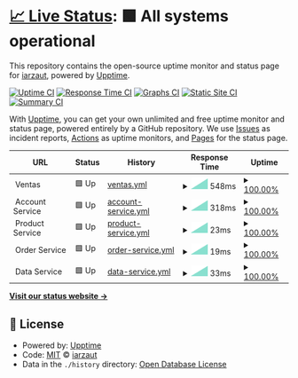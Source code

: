 # [📈 Live Status](https://iarzaut.github.io/sc-status): <!--live status--> **🟩 All systems operational**

This repository contains the open-source uptime monitor and status page for [iarzaut](https://iarzaut.github.io/sc-status), powered by [Upptime](https://github.com/upptime/upptime).

[![Uptime CI](https://github.com/iarzaut/sc-status/workflows/Uptime%20CI/badge.svg)](https://github.com/iarzaut/sc-status/actions?query=workflow%3A%22Uptime+CI%22)
[![Response Time CI](https://github.com/iarzaut/sc-status/workflows/Response%20Time%20CI/badge.svg)](https://github.com/iarzaut/sc-status/actions?query=workflow%3A%22Response+Time+CI%22)
[![Graphs CI](https://github.com/iarzaut/sc-status/workflows/Graphs%20CI/badge.svg)](https://github.com/iarzaut/sc-status/actions?query=workflow%3A%22Graphs+CI%22)
[![Static Site CI](https://github.com/iarzaut/sc-status/workflows/Static%20Site%20CI/badge.svg)](https://github.com/iarzaut/sc-status/actions?query=workflow%3A%22Static+Site+CI%22)
[![Summary CI](https://github.com/iarzaut/sc-status/workflows/Summary%20CI/badge.svg)](https://github.com/iarzaut/sc-status/actions?query=workflow%3A%22Summary+CI%22)

With [Upptime](https://upptime.js.org), you can get your own unlimited and free uptime monitor and status page, powered entirely by a GitHub repository. We use [Issues](https://github.com/iarzaut/sc-status/issues) as incident reports, [Actions](https://github.com/iarzaut/sc-status/actions) as uptime monitors, and [Pages](https://iarzaut.github.io/sc-status) for the status page.

<!--start: status pages-->
<!-- This summary is generated by Upptime (https://github.com/upptime/upptime) -->
<!-- Do not edit this manually, your changes will be overwritten -->
<!-- prettier-ignore -->
| URL | Status | History | Response Time | Uptime |
| --- | ------ | ------- | ------------- | ------ |
| <img alt="" src="https://favicons.githubusercontent.com/null" height="13"> Ventas | 🟩 Up | [ventas.yml](https://github.com/iarzaut/sc-status/commits/HEAD/history/ventas.yml) | <details><summary><img alt="Response time graph" src="./graphs/ventas/response-time-week.png" height="20"> 548ms</summary><br><a href="https://iarzaut.github.io/sc-status/history/ventas"><img alt="Response time 548" src="https://img.shields.io/endpoint?url=https%3A%2F%2Fraw.githubusercontent.com%2Fiarzaut%2Fsc-status%2FHEAD%2Fapi%2Fventas%2Fresponse-time.json"></a><br><a href="https://iarzaut.github.io/sc-status/history/ventas"><img alt="24-hour response time 388" src="https://img.shields.io/endpoint?url=https%3A%2F%2Fraw.githubusercontent.com%2Fiarzaut%2Fsc-status%2FHEAD%2Fapi%2Fventas%2Fresponse-time-day.json"></a><br><a href="https://iarzaut.github.io/sc-status/history/ventas"><img alt="7-day response time 548" src="https://img.shields.io/endpoint?url=https%3A%2F%2Fraw.githubusercontent.com%2Fiarzaut%2Fsc-status%2FHEAD%2Fapi%2Fventas%2Fresponse-time-week.json"></a><br><a href="https://iarzaut.github.io/sc-status/history/ventas"><img alt="30-day response time 548" src="https://img.shields.io/endpoint?url=https%3A%2F%2Fraw.githubusercontent.com%2Fiarzaut%2Fsc-status%2FHEAD%2Fapi%2Fventas%2Fresponse-time-month.json"></a><br><a href="https://iarzaut.github.io/sc-status/history/ventas"><img alt="1-year response time 548" src="https://img.shields.io/endpoint?url=https%3A%2F%2Fraw.githubusercontent.com%2Fiarzaut%2Fsc-status%2FHEAD%2Fapi%2Fventas%2Fresponse-time-year.json"></a></details> | <details><summary><a href="https://iarzaut.github.io/sc-status/history/ventas">100.00%</a></summary><a href="https://iarzaut.github.io/sc-status/history/ventas"><img alt="All-time uptime 100.00%" src="https://img.shields.io/endpoint?url=https%3A%2F%2Fraw.githubusercontent.com%2Fiarzaut%2Fsc-status%2FHEAD%2Fapi%2Fventas%2Fuptime.json"></a><br><a href="https://iarzaut.github.io/sc-status/history/ventas"><img alt="24-hour uptime 100.00%" src="https://img.shields.io/endpoint?url=https%3A%2F%2Fraw.githubusercontent.com%2Fiarzaut%2Fsc-status%2FHEAD%2Fapi%2Fventas%2Fuptime-day.json"></a><br><a href="https://iarzaut.github.io/sc-status/history/ventas"><img alt="7-day uptime 100.00%" src="https://img.shields.io/endpoint?url=https%3A%2F%2Fraw.githubusercontent.com%2Fiarzaut%2Fsc-status%2FHEAD%2Fapi%2Fventas%2Fuptime-week.json"></a><br><a href="https://iarzaut.github.io/sc-status/history/ventas"><img alt="30-day uptime 100.00%" src="https://img.shields.io/endpoint?url=https%3A%2F%2Fraw.githubusercontent.com%2Fiarzaut%2Fsc-status%2FHEAD%2Fapi%2Fventas%2Fuptime-month.json"></a><br><a href="https://iarzaut.github.io/sc-status/history/ventas"><img alt="1-year uptime 100.00%" src="https://img.shields.io/endpoint?url=https%3A%2F%2Fraw.githubusercontent.com%2Fiarzaut%2Fsc-status%2FHEAD%2Fapi%2Fventas%2Fuptime-year.json"></a></details>
| <img alt="" src="https://favicons.githubusercontent.com/null" height="13"> Account Service | 🟩 Up | [account-service.yml](https://github.com/iarzaut/sc-status/commits/HEAD/history/account-service.yml) | <details><summary><img alt="Response time graph" src="./graphs/account-service/response-time-week.png" height="20"> 318ms</summary><br><a href="https://iarzaut.github.io/sc-status/history/account-service"><img alt="Response time 318" src="https://img.shields.io/endpoint?url=https%3A%2F%2Fraw.githubusercontent.com%2Fiarzaut%2Fsc-status%2FHEAD%2Fapi%2Faccount-service%2Fresponse-time.json"></a><br><a href="https://iarzaut.github.io/sc-status/history/account-service"><img alt="24-hour response time 111" src="https://img.shields.io/endpoint?url=https%3A%2F%2Fraw.githubusercontent.com%2Fiarzaut%2Fsc-status%2FHEAD%2Fapi%2Faccount-service%2Fresponse-time-day.json"></a><br><a href="https://iarzaut.github.io/sc-status/history/account-service"><img alt="7-day response time 318" src="https://img.shields.io/endpoint?url=https%3A%2F%2Fraw.githubusercontent.com%2Fiarzaut%2Fsc-status%2FHEAD%2Fapi%2Faccount-service%2Fresponse-time-week.json"></a><br><a href="https://iarzaut.github.io/sc-status/history/account-service"><img alt="30-day response time 318" src="https://img.shields.io/endpoint?url=https%3A%2F%2Fraw.githubusercontent.com%2Fiarzaut%2Fsc-status%2FHEAD%2Fapi%2Faccount-service%2Fresponse-time-month.json"></a><br><a href="https://iarzaut.github.io/sc-status/history/account-service"><img alt="1-year response time 318" src="https://img.shields.io/endpoint?url=https%3A%2F%2Fraw.githubusercontent.com%2Fiarzaut%2Fsc-status%2FHEAD%2Fapi%2Faccount-service%2Fresponse-time-year.json"></a></details> | <details><summary><a href="https://iarzaut.github.io/sc-status/history/account-service">100.00%</a></summary><a href="https://iarzaut.github.io/sc-status/history/account-service"><img alt="All-time uptime 100.00%" src="https://img.shields.io/endpoint?url=https%3A%2F%2Fraw.githubusercontent.com%2Fiarzaut%2Fsc-status%2FHEAD%2Fapi%2Faccount-service%2Fuptime.json"></a><br><a href="https://iarzaut.github.io/sc-status/history/account-service"><img alt="24-hour uptime 100.00%" src="https://img.shields.io/endpoint?url=https%3A%2F%2Fraw.githubusercontent.com%2Fiarzaut%2Fsc-status%2FHEAD%2Fapi%2Faccount-service%2Fuptime-day.json"></a><br><a href="https://iarzaut.github.io/sc-status/history/account-service"><img alt="7-day uptime 100.00%" src="https://img.shields.io/endpoint?url=https%3A%2F%2Fraw.githubusercontent.com%2Fiarzaut%2Fsc-status%2FHEAD%2Fapi%2Faccount-service%2Fuptime-week.json"></a><br><a href="https://iarzaut.github.io/sc-status/history/account-service"><img alt="30-day uptime 100.00%" src="https://img.shields.io/endpoint?url=https%3A%2F%2Fraw.githubusercontent.com%2Fiarzaut%2Fsc-status%2FHEAD%2Fapi%2Faccount-service%2Fuptime-month.json"></a><br><a href="https://iarzaut.github.io/sc-status/history/account-service"><img alt="1-year uptime 100.00%" src="https://img.shields.io/endpoint?url=https%3A%2F%2Fraw.githubusercontent.com%2Fiarzaut%2Fsc-status%2FHEAD%2Fapi%2Faccount-service%2Fuptime-year.json"></a></details>
| <img alt="" src="https://favicons.githubusercontent.com/null" height="13"> Product Service | 🟩 Up | [product-service.yml](https://github.com/iarzaut/sc-status/commits/HEAD/history/product-service.yml) | <details><summary><img alt="Response time graph" src="./graphs/product-service/response-time-week.png" height="20"> 23ms</summary><br><a href="https://iarzaut.github.io/sc-status/history/product-service"><img alt="Response time 23" src="https://img.shields.io/endpoint?url=https%3A%2F%2Fraw.githubusercontent.com%2Fiarzaut%2Fsc-status%2FHEAD%2Fapi%2Fproduct-service%2Fresponse-time.json"></a><br><a href="https://iarzaut.github.io/sc-status/history/product-service"><img alt="24-hour response time 13" src="https://img.shields.io/endpoint?url=https%3A%2F%2Fraw.githubusercontent.com%2Fiarzaut%2Fsc-status%2FHEAD%2Fapi%2Fproduct-service%2Fresponse-time-day.json"></a><br><a href="https://iarzaut.github.io/sc-status/history/product-service"><img alt="7-day response time 23" src="https://img.shields.io/endpoint?url=https%3A%2F%2Fraw.githubusercontent.com%2Fiarzaut%2Fsc-status%2FHEAD%2Fapi%2Fproduct-service%2Fresponse-time-week.json"></a><br><a href="https://iarzaut.github.io/sc-status/history/product-service"><img alt="30-day response time 23" src="https://img.shields.io/endpoint?url=https%3A%2F%2Fraw.githubusercontent.com%2Fiarzaut%2Fsc-status%2FHEAD%2Fapi%2Fproduct-service%2Fresponse-time-month.json"></a><br><a href="https://iarzaut.github.io/sc-status/history/product-service"><img alt="1-year response time 23" src="https://img.shields.io/endpoint?url=https%3A%2F%2Fraw.githubusercontent.com%2Fiarzaut%2Fsc-status%2FHEAD%2Fapi%2Fproduct-service%2Fresponse-time-year.json"></a></details> | <details><summary><a href="https://iarzaut.github.io/sc-status/history/product-service">100.00%</a></summary><a href="https://iarzaut.github.io/sc-status/history/product-service"><img alt="All-time uptime 100.00%" src="https://img.shields.io/endpoint?url=https%3A%2F%2Fraw.githubusercontent.com%2Fiarzaut%2Fsc-status%2FHEAD%2Fapi%2Fproduct-service%2Fuptime.json"></a><br><a href="https://iarzaut.github.io/sc-status/history/product-service"><img alt="24-hour uptime 100.00%" src="https://img.shields.io/endpoint?url=https%3A%2F%2Fraw.githubusercontent.com%2Fiarzaut%2Fsc-status%2FHEAD%2Fapi%2Fproduct-service%2Fuptime-day.json"></a><br><a href="https://iarzaut.github.io/sc-status/history/product-service"><img alt="7-day uptime 100.00%" src="https://img.shields.io/endpoint?url=https%3A%2F%2Fraw.githubusercontent.com%2Fiarzaut%2Fsc-status%2FHEAD%2Fapi%2Fproduct-service%2Fuptime-week.json"></a><br><a href="https://iarzaut.github.io/sc-status/history/product-service"><img alt="30-day uptime 100.00%" src="https://img.shields.io/endpoint?url=https%3A%2F%2Fraw.githubusercontent.com%2Fiarzaut%2Fsc-status%2FHEAD%2Fapi%2Fproduct-service%2Fuptime-month.json"></a><br><a href="https://iarzaut.github.io/sc-status/history/product-service"><img alt="1-year uptime 100.00%" src="https://img.shields.io/endpoint?url=https%3A%2F%2Fraw.githubusercontent.com%2Fiarzaut%2Fsc-status%2FHEAD%2Fapi%2Fproduct-service%2Fuptime-year.json"></a></details>
| <img alt="" src="https://favicons.githubusercontent.com/null" height="13"> Order Service | 🟩 Up | [order-service.yml](https://github.com/iarzaut/sc-status/commits/HEAD/history/order-service.yml) | <details><summary><img alt="Response time graph" src="./graphs/order-service/response-time-week.png" height="20"> 19ms</summary><br><a href="https://iarzaut.github.io/sc-status/history/order-service"><img alt="Response time 19" src="https://img.shields.io/endpoint?url=https%3A%2F%2Fraw.githubusercontent.com%2Fiarzaut%2Fsc-status%2FHEAD%2Fapi%2Forder-service%2Fresponse-time.json"></a><br><a href="https://iarzaut.github.io/sc-status/history/order-service"><img alt="24-hour response time 11" src="https://img.shields.io/endpoint?url=https%3A%2F%2Fraw.githubusercontent.com%2Fiarzaut%2Fsc-status%2FHEAD%2Fapi%2Forder-service%2Fresponse-time-day.json"></a><br><a href="https://iarzaut.github.io/sc-status/history/order-service"><img alt="7-day response time 19" src="https://img.shields.io/endpoint?url=https%3A%2F%2Fraw.githubusercontent.com%2Fiarzaut%2Fsc-status%2FHEAD%2Fapi%2Forder-service%2Fresponse-time-week.json"></a><br><a href="https://iarzaut.github.io/sc-status/history/order-service"><img alt="30-day response time 19" src="https://img.shields.io/endpoint?url=https%3A%2F%2Fraw.githubusercontent.com%2Fiarzaut%2Fsc-status%2FHEAD%2Fapi%2Forder-service%2Fresponse-time-month.json"></a><br><a href="https://iarzaut.github.io/sc-status/history/order-service"><img alt="1-year response time 19" src="https://img.shields.io/endpoint?url=https%3A%2F%2Fraw.githubusercontent.com%2Fiarzaut%2Fsc-status%2FHEAD%2Fapi%2Forder-service%2Fresponse-time-year.json"></a></details> | <details><summary><a href="https://iarzaut.github.io/sc-status/history/order-service">100.00%</a></summary><a href="https://iarzaut.github.io/sc-status/history/order-service"><img alt="All-time uptime 100.00%" src="https://img.shields.io/endpoint?url=https%3A%2F%2Fraw.githubusercontent.com%2Fiarzaut%2Fsc-status%2FHEAD%2Fapi%2Forder-service%2Fuptime.json"></a><br><a href="https://iarzaut.github.io/sc-status/history/order-service"><img alt="24-hour uptime 100.00%" src="https://img.shields.io/endpoint?url=https%3A%2F%2Fraw.githubusercontent.com%2Fiarzaut%2Fsc-status%2FHEAD%2Fapi%2Forder-service%2Fuptime-day.json"></a><br><a href="https://iarzaut.github.io/sc-status/history/order-service"><img alt="7-day uptime 100.00%" src="https://img.shields.io/endpoint?url=https%3A%2F%2Fraw.githubusercontent.com%2Fiarzaut%2Fsc-status%2FHEAD%2Fapi%2Forder-service%2Fuptime-week.json"></a><br><a href="https://iarzaut.github.io/sc-status/history/order-service"><img alt="30-day uptime 100.00%" src="https://img.shields.io/endpoint?url=https%3A%2F%2Fraw.githubusercontent.com%2Fiarzaut%2Fsc-status%2FHEAD%2Fapi%2Forder-service%2Fuptime-month.json"></a><br><a href="https://iarzaut.github.io/sc-status/history/order-service"><img alt="1-year uptime 100.00%" src="https://img.shields.io/endpoint?url=https%3A%2F%2Fraw.githubusercontent.com%2Fiarzaut%2Fsc-status%2FHEAD%2Fapi%2Forder-service%2Fuptime-year.json"></a></details>
| <img alt="" src="https://favicons.githubusercontent.com/null" height="13"> Data Service | 🟩 Up | [data-service.yml](https://github.com/iarzaut/sc-status/commits/HEAD/history/data-service.yml) | <details><summary><img alt="Response time graph" src="./graphs/data-service/response-time-week.png" height="20"> 33ms</summary><br><a href="https://iarzaut.github.io/sc-status/history/data-service"><img alt="Response time 33" src="https://img.shields.io/endpoint?url=https%3A%2F%2Fraw.githubusercontent.com%2Fiarzaut%2Fsc-status%2FHEAD%2Fapi%2Fdata-service%2Fresponse-time.json"></a><br><a href="https://iarzaut.github.io/sc-status/history/data-service"><img alt="24-hour response time 16" src="https://img.shields.io/endpoint?url=https%3A%2F%2Fraw.githubusercontent.com%2Fiarzaut%2Fsc-status%2FHEAD%2Fapi%2Fdata-service%2Fresponse-time-day.json"></a><br><a href="https://iarzaut.github.io/sc-status/history/data-service"><img alt="7-day response time 33" src="https://img.shields.io/endpoint?url=https%3A%2F%2Fraw.githubusercontent.com%2Fiarzaut%2Fsc-status%2FHEAD%2Fapi%2Fdata-service%2Fresponse-time-week.json"></a><br><a href="https://iarzaut.github.io/sc-status/history/data-service"><img alt="30-day response time 33" src="https://img.shields.io/endpoint?url=https%3A%2F%2Fraw.githubusercontent.com%2Fiarzaut%2Fsc-status%2FHEAD%2Fapi%2Fdata-service%2Fresponse-time-month.json"></a><br><a href="https://iarzaut.github.io/sc-status/history/data-service"><img alt="1-year response time 33" src="https://img.shields.io/endpoint?url=https%3A%2F%2Fraw.githubusercontent.com%2Fiarzaut%2Fsc-status%2FHEAD%2Fapi%2Fdata-service%2Fresponse-time-year.json"></a></details> | <details><summary><a href="https://iarzaut.github.io/sc-status/history/data-service">100.00%</a></summary><a href="https://iarzaut.github.io/sc-status/history/data-service"><img alt="All-time uptime 100.00%" src="https://img.shields.io/endpoint?url=https%3A%2F%2Fraw.githubusercontent.com%2Fiarzaut%2Fsc-status%2FHEAD%2Fapi%2Fdata-service%2Fuptime.json"></a><br><a href="https://iarzaut.github.io/sc-status/history/data-service"><img alt="24-hour uptime 100.00%" src="https://img.shields.io/endpoint?url=https%3A%2F%2Fraw.githubusercontent.com%2Fiarzaut%2Fsc-status%2FHEAD%2Fapi%2Fdata-service%2Fuptime-day.json"></a><br><a href="https://iarzaut.github.io/sc-status/history/data-service"><img alt="7-day uptime 100.00%" src="https://img.shields.io/endpoint?url=https%3A%2F%2Fraw.githubusercontent.com%2Fiarzaut%2Fsc-status%2FHEAD%2Fapi%2Fdata-service%2Fuptime-week.json"></a><br><a href="https://iarzaut.github.io/sc-status/history/data-service"><img alt="30-day uptime 100.00%" src="https://img.shields.io/endpoint?url=https%3A%2F%2Fraw.githubusercontent.com%2Fiarzaut%2Fsc-status%2FHEAD%2Fapi%2Fdata-service%2Fuptime-month.json"></a><br><a href="https://iarzaut.github.io/sc-status/history/data-service"><img alt="1-year uptime 100.00%" src="https://img.shields.io/endpoint?url=https%3A%2F%2Fraw.githubusercontent.com%2Fiarzaut%2Fsc-status%2FHEAD%2Fapi%2Fdata-service%2Fuptime-year.json"></a></details>

<!--end: status pages-->

[**Visit our status website →**](https://iarzaut.github.io/sc-status)

## 📄 License

- Powered by: [Upptime](https://github.com/upptime/upptime)
- Code: [MIT](./LICENSE) © [iarzaut](https://iarzaut.github.io/sc-status)
- Data in the `./history` directory: [Open Database License](https://opendatacommons.org/licenses/odbl/1-0/)
